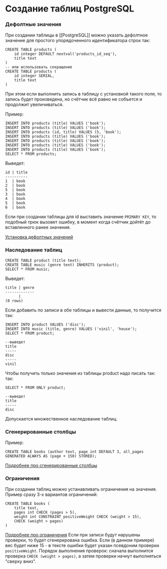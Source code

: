 # Создание таблиц PostgreSQL

### Дефолтные значения
При создании таблицы в [[PostgreSQL]] можно указать дефолтное значение для простого упорядоченного идентификатора строк так:
```
CREATE TABLE products (
	id integer DEFAULT nextval('products_id_seq'),
	title text
)
-- или использовать сокращение
CREATE TABLE products (
	id integer SERIAL,
	title text
)
```
При этом если выполнить запись в таблицу с установкой такого поля, то запись будет произведена, но счётчик всё равно не собъется и продолжит увеличиваться.

Пример:
```
INSERT INTO products (title) VALUES ('book');
INSERT INTO products (title) VALUES ('book');
INSERT INTO products (id, title) VALUES (5, 'book');
INSERT INTO products (title) VALUES ('book');
INSERT INTO products (title) VALUES ('book');
INSERT INTO products (title) VALUES ('book');
INSERT INTO products (title) VALUES ('book');
SELECT * FROM products;
```
Выведет:
```
id | title
----------
1  | book
2  | book
5  | book
3  | book
4  | book
5  | book
6  | book
```

Если при создании таблицы для id выставить значение `PRIMARY KEY`, то подобный трюк вызовет ошибку, в момент когда счётчик дойтёт до вставленного ранее значения.

[Установка дефолтных значений](https://www.postgresql.org/docs/current/ddl-default.html)

### Наследование таблиц
```
CREATE TABLE product (title text);
CREATE TABLE music (genre text) INHERITS (product);
SELECT * FROM music;
```
Выведет:
```
title | genre
-------------
      |
(0 rows)
```
Если добавить по записи в обе таблицы и вывести данные, то получится так:
```
INSERT INTO product VALUES ('disc');
INSERT INTO music (title, genre) VALUES ('vinil', 'house');
SELECT * FROM product;

--выведет
title
-----
disc
-----
vinil
```

Чтобы получить только значения из таблицы product надо писать так:
так:
```
SELECT * FROM ONLY product;

--выведет
title
-----
disc
```

Допускается множественное наследование таблиц.

### Сгенерированные столбцы
Пример:
```
CREATE TABLE books (author text, page int DEFAULT 3, all_pages GENERATED ALWAYS AS (page + 150) STORED);
```

[Подробнее про сгенерированные столбцы](https://www.postgresql.org/docs/current/ddl-generated-columns.html)
### Ограничения
При создании таблиц можно устанавливать ограничения на значения.
Пример сразу 3-х вариантов ограничений:
```
CREATE TABLE books (
	title text, 
	pages int CHECK (pages > 5),
	weight int CONSTRAINT positiveWeight CHECK (weight > 15),
	CHECK (weight > pages)
)
```
[Подробнее про ограничения](https://www.postgresql.org/docs/current/ddl-constraints.html)
Если при записи будут нарушены проверки, то будет сгенерирована ошибка. Если (в данном примере) вес будет ниже 15 - в тексте ошибки будет указан псевдоним проверки `positiveWeight`. 
Порядок выполнения проверок: сначала выполнится проверка `CHECK (weight > pages)`, а затем проверки начнут выполняться "сверху вниз".